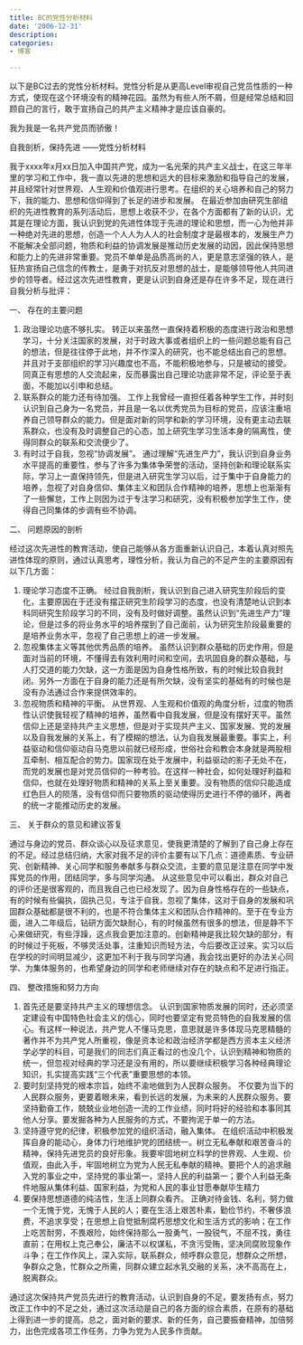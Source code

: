 ```yaml
---
title: BC的党性分析材料
date: '2006-12-31'
description:
categories:
- 博客

---
```

以下是BC过去的党性分析材料。党性分析是从更高Level审视自己党员性质的一种方式，使现在这个环境没有的精神花园。虽然为有些人所不屑，但是经常总结和回顾自己的言行，敢于宣扬自己的共产主义精神才是应该自豪的。

我为我是一名共产党员而骄傲！

自我剖析，保持先进 ——党性分析材料

我于xxxx年x月xx日加入中国共产党，成为一名光荣的共产主义战士，在这三年半里的学习和工作中，我一直以先进的思想和远大的目标来激励和指导自己的发展，并且经常针对世界观、人生观和价值观进行思考。在组织的关心培养和自己的努力下，我的能力、思想和信仰得到了长足的进步和发展。
在最近参加由研究生部组织的先进性教育的系列活动后，思想上收获不少，在各个方面都有了新的认识，尤其是在理论方面，我认识到党的先进性体现于先进的理论和思想，而一心为他并非一种绝对先进的思想，创造一个人人为人人的社会制度才是最根本的，发展生产力不能解决全部问题，物质和利益的协调发展是推动历史发展的动因，因此保持思想和能力上的先进非常重要。党员不单单是品质高尚的人，更是意志坚强的铁人，是狂热宣扬自己信念的传教士，是勇于对抗反对思想的战士，是能够领导他人共同进步的领导者。经过这次先进性教育，更是认识到自身还是存在许多不足，现在进行自我分析与批评：

一、 存在的主要问题

1. 政治理论功底不够扎实。
转正以来虽然一直保持着积极的态度进行政治和思想学习，十分关注国家的发展，对于时政大事或者组织上的一些问题总能有自己的想法，但是往往停于此地，并不作深入的研究，也不能总结出自己的思想。并且对于支部组织的学习兴趣度也不高，不能积极地参与，只是被动的接受。同真正有思想的人交流起来，反而暴露出自己理论功底非常不足，评论至于表面，不能加以引申和总结。
2. 联系群众的能力还有待加强。
工作上我曾经一直担任着各种学生工作，并时刻认识到自己身为一名党员，并且是一名以优秀党员为目标的党员，应该注重培养自己领导群众的能力。但是面对新的同学和新的学习环境，没有更主动去联系群众，也没有及时调整自己的心态，加上研究生学习生活本身的隔离性，使得同群众的联系和交流便少了。
3. 有时过于自我，忽视“协调发展”。
通过理解“先进生产力”，我认识到自身业务水平提高的重要性，参与了许多为集体争荣誉的活动，坚持创新和理论联系实际，学习上一直保持领先，但是进入研究生学习以后，过于集中于自身能力的培养，忽视了对自身信仰、集体主义和团队合作精神的培养，思想上也渐渐有了一些懈怠，工作上则因为过于专注学习和研究，没有积极参加学生工作，使得自己同集体的步调有些不协调。

二、 问题原因的剖析

经过这次先进性的教育活动，使自己能够从各方面重新认识自己，本着认真对照先进性体现的原则，通过认真思考，理性分析，我认为自己的不足产生的主要原因有以下几方面：

1. 理论学习态度不正确。
经过自我剖析，我认识到自己进入研究生阶段后的变化，主要原因在于还没有摆正研究生阶段学习的态度，也没有清楚地认识到本科同研究生阶段学习的不同，没有及时做好调整。虽然认识到“先进生产力”理论，但是过多的将业务水平的培养摆到了自己面前，认为研究生阶段最重要的是培养业务水平，忽视了自己思想上的进一步发展。
2. 忽视集体主义等其他优秀品质的培养。
虽然认识到群众基础的历史作用，但是面对当前的环境，不懂得去有效利用时间和空间，去巩固自身的群众基础，与人打交道的能力欠缺，这一方面是因为自身性格所致，有的时候比较自我封闭。另外一方面在于自身的能力还是有所欠缺，没有坚实的基础有的时候也是没有办法通过合作来提供效率的。
3. 忽视物质和精神的平衡。
从世界观、人生观和价值观的角度分析，过度的物质性认识使我轻视了精神的培养，虽然看中自我发展，但是没有摆好天平。虽然信仰上还是坚持共产主义思想，但是对于实现共产主义、国家发展、党的发展以及自我发展的关系上，有了模糊的想法，认为自我发展最重要。事实上，利益驱动和信仰驱动自马克思以前就已经形成，世俗社会和教会本身就是两股相互牵制、相互配合的势力。国家现在处于发展中，利益驱动的影子无处不在，而党的发展也是对党员信仰的一种考验。在这样一种社会，如何处理好利益和信仰，也就在处理好物质和精神的关系上至关重要。没有物质的信仰只能造成红色巨人的陨落，没有信仰而只要物质的驱动使得历史进行不停的循环，两者的统一才能推动历史的发展。

三、 关于群众的意见和建议答复

通过与身边的党员、群众谈心以及征求意见，使我更清楚的了解到了自己身上存在的不足。经过总结归纳，大家对我不足的评价主要有以下几点：道德素质、专业研究、创新精神、关心同学和服务奉献多与群众交流，主要的意见是注意在同学中发挥党员的作用，团结同学，多与同学沟通。
从这些意见中可以看出，群众对自己的评价还是很客观的，而且我自己也已经发现了。因为自身性格存在的一些缺点，有的时候有些偏执，固执己见，专注于自我，忽视了集体，这对于自身的发展和巩固群众基础都是很不利的，也是不符合集体主义和团队合作精神的。至于在专业方面，进入二年级后，钻研方面欠缺耐心，有的时候虽然有很多的想法，但是静不下心来做研究，有些浮躁，这点我会更加注意的。创新精神是我比较欠缺的部分，有的时候过于死板，不够灵活处事，注重知识而轻方法，今后要改正过来。实习以后在学校的时间明显减少，这更加不利于我与同学沟通，我会找出更好的办法关心同学、为集体服务的，也希望身边的同学和老师继续对存在的缺点和不足进行指正。

四、 整改措施和努力方向

1. 首先还是要坚持共产主义的理想信念。
认识到国家物质发展的同时，还必须坚定建设有中国特色社会主义的信心，同时也要坚定有党员特色的自我发展的信心。有这样一种说法，共产党人不懂马克思，意思就是许多体现马克思精髓的著作并不为共产党人所重视，像是资本论和政治经济学都是西方资本主义经济学必学的科目，可是我们的同志们真正看过的也没几个，认识到精神和物质的统一，但忽视对经典的学习还是没有用的，所以要继续积极学习各种经典理论知识，扎实提高实践“三个代表”重要思想的本领。
2. 要时刻坚持党的根本宗旨，始终不渝地做到为人民群众服务。
不仅要为当下的人民群众服务，更要着眼未来，看到长远的发展，为未来的人民群众服务。要坚持勤奋工作，兢兢业业地创造一流的工作业绩，同时将好的经验和本事同其他人分享。要发掘各种为人民服务的方式，不要拘泥于单一的方法。
3. 坚持遵守党的纪律，积极参加党的组织活动，融入集体。
在组织活动中积极发挥自身的能动心，身体力行地维护党的团结统一。树立无私奉献和艰苦奋斗的精神，保持先进党员的良好形象。我要牢固地树立科学的世界观、人生观、价值观，由此入手，牢固地树立为党为人民无私奉献的精神。要把个人的追求融入党的事业之中，坚持党的事业第一，坚持人民的利益第一；要个人利益无条件地服从集体利益、国家利益，为党和人民的事业甘愿奉献毕生精力
4. 要保持思想道德的纯洁性，生活上同群众看齐。
正确对待金钱、名利，努力做一个无愧于党，无愧于人民的人；要在生活上艰苦朴素，勤俭节约，不奢侈浪费，不追求享受；在思想上自觉抵制腐朽思想文化和生活方式的影响；在工作上吃苦耐劳，不畏艰险，始终保持那么一股勇气，一股锐气，不屈不找，勇往直前；在用权上克己奉公，廉洁不以权谋私，不贪污受贿，坚决同腐败现象作斗争；在工作作风上，深入实际，联系群众，倾呼群众意见，想群众之所想，争群众之急，忙群众之所需，同群众建立起水乳交融的关系，决不高高在上，脱离群众。

通过这次保持共产党员先进行的教育活动，认识到自身的不足，要发扬有点，努力改正工作中的不足之处，通过这次活动是自己的各方面的综合素质，在原有的基础上得到进一步的提高。总之，面对新的要求、新的任务，自己要振奋精神，加倍努力，出色完成各项工作任务，力争为党为人民多作贡献。